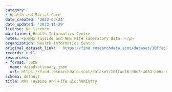 ```yaml
---
category:
- Health and Social Care
date_created: '2022-03-24'
date_updated: '2022-11-29'
license: No licence
maintainer: Health Informatics Centre
notes: <p>NHS Tayside and NHS Fife laboratory data. </p>
organization: Health Informatics Centre
original_dataset_link: ' https://find.researchdata.scot/dataset/10ffac16-d0c2-4d53-ab6a-69a38e283223'
records: null
resources:
- format: JSON
  name: datadictionary.json
  url: https://find.researchdata.scot/dataset/10ffac16-d0c2-4d53-ab6a-69a38e283223/resource/10ffac16-d0c2-4d53-ab6a-69a38e283223/download/datadictionary.json
schema: default
title: Nhs Tayside And Fife Biochemistry
---
```

